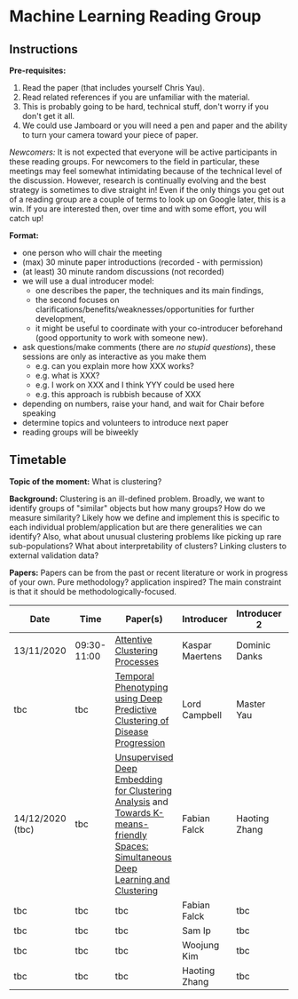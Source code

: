 # Machine Learning Reading Group

## Instructions

**Pre-requisites:** 

1. Read the paper (that includes yourself Chris Yau).
2. Read related references if you are unfamiliar with the material.
3. This is probably going to be hard, technical stuff, don't worry if you don't get it all.
4. We could use Jamboard or you will need a pen and paper and the ability to turn your camera toward your piece of paper.

*Newcomers:* It is not expected that everyone will be active participants in these reading groups. For newcomers to the field in particular, these meetings may feel somewhat intimidating because of the technical level of the discussion. However, research is continually evolving and the best strategy is sometimes to dive straight in! Even if the only things you get out of a reading group are a couple of terms to look up on Google later, this is a win. If you are interested then, over time and with some effort, you will catch up!

**Format:** 

- one person who will chair the meeting
- (max) 30 minute paper introductions (recorded - with permission)
- (at least) 30 minute random discussions (not recorded)
- we will use a dual introducer model: 
  - one describes the paper, the techniques and its main findings, 
  - the second focuses on clarifications/benefits/weaknesses/opportunities for further development,
  - it might be useful to coordinate with your co-introducer beforehand (good opportunity to work with someone new).
- ask questions/make comments (there are *no stupid questions*), these sessions are only as interactive as you make them
  - e.g. can you explain more how XXX works?
  - e.g. what is XXX?
  - e.g. I work on XXX and I think YYY could be used here
  - e.g. this approach is rubbish because of XXX
- depending on numbers, raise your hand, and wait for Chair before speaking
- determine topics and volunteers to introduce next paper
- reading groups will be biweekly
  
## Timetable

**Topic of the moment:** What is clustering? 

**Background:** Clustering is an ill-defined problem. Broadly, we want to identify groups of "similar" objects but how many groups? How do we measure similarity? Likely how we define and implement this is specific to each individual problem/application but are there generalities we can identify? Also, what about unusual clustering problems like picking up rare sub-populations? What about interpretability of clusters? Linking clusters to external validation data? 

**Papers:** Papers can be from the past or recent literature or work in progress of your own. Pure methodology? application inspired? The main constraint is that it should be methodologically-focused.

| **Date** | **Time** | **Paper(s)** | **Introducer** | **Introducer 2** | Link |
| ---------| -------- | ------------ | -------------- | ---------------- | ---- | 
| 13/11/2020 | 09:30-11:00 | [Attentive Clustering Processes](https://arxiv.org/pdf/2010.15727.pdf) | Kaspar Maertens | Dominic Danks | [Link](attentive_clustering.md) |
| tbc | tbc | [Temporal Phenotyping using Deep Predictive Clustering of Disease Progression](https://arxiv.org/abs/2006.08600) | Lord Campbell | Master Yau | [Link](temporal_clustering.md) |
| 14/12/2020 (tbc) | tbc | [Unsupervised Deep Embedding for Clustering Analysis](http://proceedings.mlr.press/v48/xieb16.pdf) and [Towards K-means-friendly Spaces: Simultaneous Deep Learning and Clustering](http://proceedings.mlr.press/v70/yang17b/yang17b.pdf) | Fabian Falck | Haoting Zhang | [Link](variational_deep.md) |
| tbc | tbc | tbc | Fabian Falck | tbc |
| tbc | tbc | tbc | Sam Ip | tbc |
| tbc | tbc | tbc | Woojung Kim | tbc |
| tbc | tbc | tbc | Haoting Zhang | tbc |

